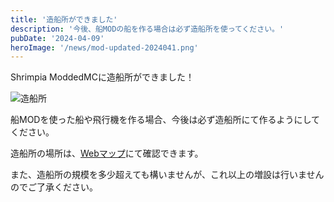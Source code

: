 ```yaml
---
title: '造船所ができました'
description: '今後、船MODの船を作る場合は必ず造船所を使ってください。'
pubDate: '2024-04-09'
heroImage: '/news/mod-updated-2024041.png'
---
```


Shrimpia ModdedMCに造船所ができました！

![造船所](/news/shipyard.png)

船MODを使った船や飛行機を作る場合、今後は必ず造船所にて作るようにしてください。

造船所の場所は、[Webマップ](http://play.moddedmc.shrimpia.network:8123)にて確認できます。

また、造船所の規模を多少超えても構いませんが、これ以上の増設は行いませんのでご了承ください。

